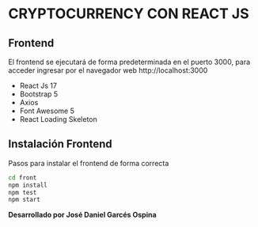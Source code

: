 # CRYPTOCURRENCY CON REACT JS

## Frontend
El frontend se ejecutará de forma predeterminada en el puerto 3000, para acceder ingresar por el navegador web http://localhost:3000
- React Js 17
- Bootstrap 5
- Axios
- Font Awesome 5
- React Loading Skeleton




## Instalación Frontend

Pasos para instalar el frontend de forma correcta

```sh
cd front
npm install
npm test
npm start
```
**Desarrollado por José Daniel Garcés Ospina**
